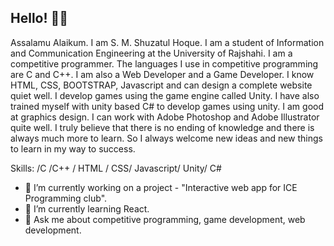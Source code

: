 <!--### Hi there 👋

-->

<!--
**smsh119/smsh119** is a ✨ _special_ ✨ repository because its `README.md` (this file) appears on your GitHub profile.

Here are some ideas to get you started:

- 🔭 I’m currently working on ...
- 🌱 I’m currently learning ...
- 👯 I’m looking to collaborate on ...
- 🤔 I’m looking for help with ...
- 💬 Ask me about ...
- 📫 How to reach me: ...
- 😄 Pronouns: ...
- ⚡ Fun fact: ...
-->

## Hello! 👋👋

Assalamu Alaikum. I am S. M. Shuzatul Hoque. I am a student of  Information and Communication Engineering at the University of Rajshahi. I am a competitive programmer. The languages I use in competitive programming are C and C++. I am also a Web Developer and a Game Developer. I know HTML, CSS, BOOTSTRAP, Javascript and can design a complete website quiet well. I develop games using the game engine called Unity. I have also trained myself with unity based C# to develop games using unity. I am good at graphics design. I can work with Adobe Photoshop and Adobe Illustrator quite well. I truly believe that there is no ending of knowledge and there is always much more to learn. So I always welcome new ideas and new things to learn in my way to success.



Skills: /C /C++ / HTML / CSS/ Javascript/ Unity/ C#

- 🔭 I’m currently working on a project - "Interactive web app for ICE Programming club". 
- 🌱 I’m currently learning React. 
- 💬 Ask me about competitive programming, game development, web development. 





